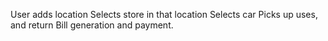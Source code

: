 User adds location
Selects store in that location
Selects car
Picks up uses, and return
Bill generation and payment.